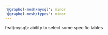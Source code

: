 ```yaml
---
'@graphql-mesh/mysql': minor
'@graphql-mesh/types': minor
---
```


feat(mysql): ability to select some specific tables
